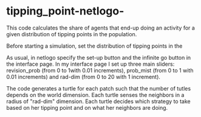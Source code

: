 # tipping_point-netlogo-

This code calculates the share of agents that end-up doing an activity for a given distribution of tipping points in the population.

Before starting a simulation, set the distribution of tipping points in the 

As usual, in netlogo specify the set-up button and the infinite go button in the interface page.
In my interface page I set up three main sliders: revision_prob (from 0 to 1with 0.01 increments), prob_mist (from 0 to 1 with 0.01 increments) and rad-dim (from 0 to 20 with 1 increment).

The code generates a turtle for each patch such that the number of tutles depends on the world dimension.
Each turtle senses the neighbors in a radius of "rad-dim" dimension.
Each turtle decides which strategy to take based on her tipping point and on what her neighbors are doing. 
